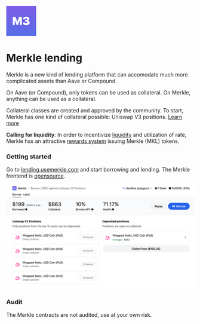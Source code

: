 ![Logo](public/logo.png)
# Merkle lending

Merkle is a new kind of lending platform that can accomodate much more complicated assets than Aave or Compound.

On Aave (or Compound), only tokens can be used as collateral. On Merkle, anything can be used as a collateral.

Collateral classes are created and approved by the community. To start, Merkle has one kind of collateral possible: Uniswap V3 positions. [Learn more](https://docs.usemerkle.com/)

**Calling for liquidity**: In order to incentivize [liquidity](https://docs.usemerkle.com/liquidity-providers) and utilization of rate, Merkle has an attractive [rewards system](https://docs.usemerkle.com/tokenomics/issuance) issuing Merkle (MKL) tokens.

### Getting started 

Go to [lending.usemerkle.com](https://lending.usemerkle.com) and start borrowing and lending. The Merkle frontend is [opensource](https://github.com/merkle3/lending-ui).

![Product preview](public/product-preview.png)

### Audit

The Merkle contracts are not audited, use at your own risk.